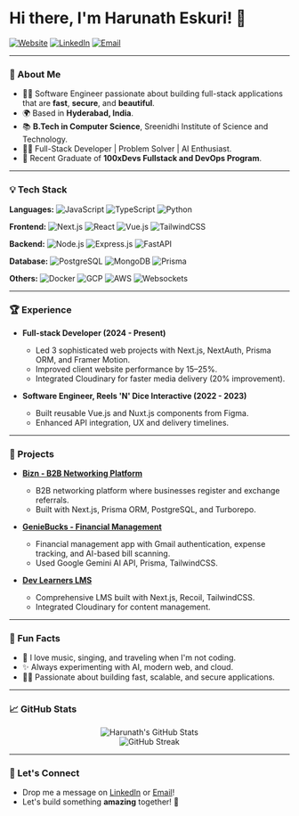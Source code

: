 # Hi there, I'm Harunath Eskuri! 👋

[![Website](https://img.shields.io/badge/Portfolio-harunath.vercel.app-0A66C2?style=for-the-badge&logo=vercel&logoColor=white)](https://harunath.vercel.app/)
[![LinkedIn](https://img.shields.io/badge/LinkedIn-Harunath%20Eskuri-0077B5?style=for-the-badge&logo=linkedin&logoColor=white)](https://www.linkedin.com/in/harunath)
[![Email](https://img.shields.io/badge/Email-harunath04@gmail.com-D14836?style=for-the-badge&logo=gmail&logoColor=white)](mailto:harunath04@gmail.com)

---

### 🌟 About Me

- 👩‍💻 Software Engineer passionate about building full-stack applications that are **fast**, **secure**, and **beautiful**.
- 🌍 Based in **Hyderabad, India**.
- 📚 **B.Tech in Computer Science**, Sreenidhi Institute of Science and Technology.
- 👨‍💻 Full-Stack Developer | Problem Solver | AI Enthusiast.
- 🌟 Recent Graduate of **100xDevs Fullstack and DevOps Program**.

---

### 💡 Tech Stack

**Languages:**
![JavaScript](https://img.shields.io/badge/-JavaScript-F7DF1E?style=flat&logo=javascript&logoColor=black)
![TypeScript](https://img.shields.io/badge/-TypeScript-007ACC?style=flat&logo=typescript&logoColor=white)
![Python](https://img.shields.io/badge/-Python-3776AB?style=flat&logo=python&logoColor=white)

**Frontend:**
![Next.js](https://img.shields.io/badge/-Next.js-000000?style=flat&logo=next.js)
![React](https://img.shields.io/badge/-React-61DAFB?style=flat&logo=react&logoColor=black)
![Vue.js](https://img.shields.io/badge/-Vue.js-4FC08D?style=flat&logo=vue.js&logoColor=white)
![TailwindCSS](https://img.shields.io/badge/-TailwindCSS-38B2AC?style=flat&logo=tailwind-css&logoColor=white)

**Backend:**
![Node.js](https://img.shields.io/badge/-Node.js-339933?style=flat&logo=node.js&logoColor=white)
![Express.js](https://img.shields.io/badge/-Express.js-000000?style=flat&logo=express&logoColor=white)
![FastAPI](https://img.shields.io/badge/-FastAPI-009688?style=flat&logo=fastapi&logoColor=white)

**Database:**
![PostgreSQL](https://img.shields.io/badge/-PostgreSQL-336791?style=flat&logo=postgresql&logoColor=white)
![MongoDB](https://img.shields.io/badge/-MongoDB-47A248?style=flat&logo=mongodb&logoColor=white)
![Prisma](https://img.shields.io/badge/-Prisma-2D3748?style=flat&logo=prisma&logoColor=white)

**Others:**
![Docker](https://img.shields.io/badge/-Docker-2496ED?style=flat&logo=docker&logoColor=white)
![GCP](https://img.shields.io/badge/-GCP-4285F4?style=flat&logo=google-cloud&logoColor=white)
![AWS](https://img.shields.io/badge/-AWS-232F3E?style=flat&logo=amazon-aws&logoColor=white)
![Websockets](https://img.shields.io/badge/-WebSockets-000000?style=flat&logo=websocket&logoColor=white)


---

### 🏆 Experience

- **Full-stack Developer (2024 - Present)**
  - Led 3 sophisticated web projects with Next.js, NextAuth, Prisma ORM, and Framer Motion.
  - Improved client website performance by 15–25%.
  - Integrated Cloudinary for faster media delivery (20% improvement).

- **Software Engineer, Reels 'N' Dice Interactive (2022 - 2023)**
  - Built reusable Vue.js and Nuxt.js components from Figma.
  - Enhanced API integration, UX and delivery timelines.

---

### 🔄 Projects

- **[Bizn - B2B Networking Platform](https://bizn.in/)**
  - B2B networking platform where businesses register and exchange referrals.
  - Built with Next.js, Prisma ORM, PostgreSQL, and Turborepo.

- **[GenieBucks - Financial Management](https://geniebucks.vercel.app/)**
  - Financial management app with Gmail authentication, expense tracking, and AI-based bill scanning.
  - Used Google Gemini AI API, Prisma, TailwindCSS.

- **[Dev Learners LMS](https://dev-learners.vercel.app/)**
  - Comprehensive LMS built with Next.js, Recoil, TailwindCSS.
  - Integrated Cloudinary for content management.

---

### 🌟 Fun Facts

- 🎵 I love music, singing, and traveling when I'm not coding.
- ✨ Always experimenting with AI, modern web, and cloud.
- 👩‍💻 Passionate about building fast, scalable, and secure applications.

---

### 📈 GitHub Stats

<p align="center">
  <img src="https://github-readme-stats.vercel.app/api?username=harunath04&show_icons=true&theme=radical" alt="Harunath's GitHub Stats" />
  <br/>
  <img src="https://github-readme-streak-stats.herokuapp.com/?user=harunath04&theme=radical" alt="GitHub Streak"/>
</p>


---

### 👋 Let's Connect

- Drop me a message on [LinkedIn](https://www.linkedin.com/in/harunath) or [Email](mailto:harunath04@gmail.com)!
- Let's build something **amazing** together! 🚀
